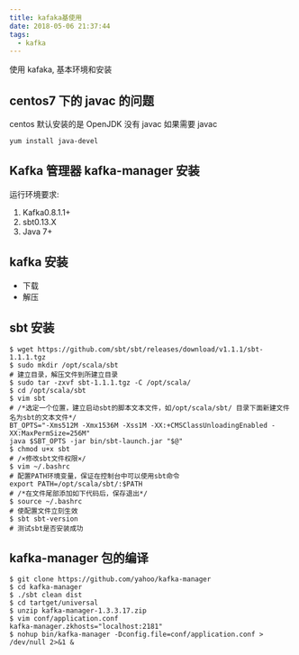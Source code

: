 ```yaml
---
title: kafaka基使用
date: 2018-05-06 21:37:44
tags:
  - kafka
---
```


使用 kafaka, 基本环境和安装

<!--more-->

## centos7 下的 javac 的问题

centos 默认安装的是 OpenJDK 没有 javac
如果需要 javac

```shell
yum install java-devel
```

## Kafka 管理器 kafka-manager 安装

运行环境要求:

1. Kafka0.8.1.1+
2. sbt0.13.X
3. Java 7+

## kafka 安装

- 下载
- 解压

## sbt 安装

```shell
$ wget https://github.com/sbt/sbt/releases/download/v1.1.1/sbt-1.1.1.tgz
$ sudo mkdir /opt/scala/sbt                                             # 建立目录，解压文件到所建立目录
$ sudo tar -zxvf sbt-1.1.1.tgz -C /opt/scala/
$ cd /opt/scala/sbt
$ vim sbt                                                               # /*选定一个位置，建立启动sbt的脚本文本文件，如/opt/scala/sbt/ 目录下面新建文件名为sbt的文本文件*/
BT_OPTS="-Xms512M -Xmx1536M -Xss1M -XX:+CMSClassUnloadingEnabled -XX:MaxPermSize=256M"
java $SBT_OPTS -jar bin/sbt-launch.jar "$@"
$ chmod u+x sbt                                                         # /×修改sbt文件权限×/
$ vim ~/.bashrc                                                         # 配置PATH环境变量，保证在控制台中可以使用sbt命令
export PATH=/opt/scala/sbt/:$PATH                                       # /*在文件尾部添加如下代码后，保存退出*/
$ source ~/.bashrc                                                      # 使配置文件立刻生效
$ sbt sbt-version                                                       # 测试sbt是否安装成功
```

## kafka-manager 包的编译

```shell
$ git clone https://github.com/yahoo/kafka-manager
$ cd kafka-manager
$ ./sbt clean dist
$ cd tartget/universal
$ unzip kafka-manager-1.3.3.17.zip
$ vim conf/application.conf
kafka-manager.zkhosts="localhost:2181"
$ nohup bin/kafka-manager -Dconfig.file=conf/application.conf > /dev/null 2>&1 &
```
